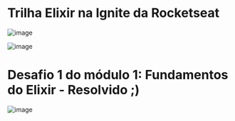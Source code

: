 # Trilha Elixir na Ignite da Rocketseat

![image](https://user-images.githubusercontent.com/69761459/144122242-9d7eef40-93ad-46d0-b8b1-7e17bbec55f8.png)

![image](https://user-images.githubusercontent.com/69761459/144122176-4101d6fb-ccaa-429d-9490-404d51959ca4.png)

# Desafio 1 do módulo 1: Fundamentos do Elixir - Resolvido ;)

![image](https://user-images.githubusercontent.com/69761459/144122513-981c73cb-0f50-432c-b55d-5dca711c6606.png)

